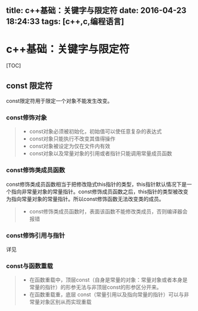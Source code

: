 title: c++基础：关键字与限定符
date: 2016-04-23 18:24:33
tags: [c++,c,编程语言]
---

# c++基础：关键字与限定符
[TOC]
## const 限定符
const限定符用于限定一个对象不能发生改变。
### const修饰对象
> - const对象必须被初始化，初始值可以使任意复杂的表达式
> - const对象只能执行不改变其值得操作
> - const对象被设定为仅在文件内有效
> - const对象以及常量对象的引用或者指针只能调用常量成员函数

### const修饰类成员函数
const修饰类成员函数相当于把修改隐式this指针的类型，this指针默认情况下是一个指向非常量对象的常量指针。const修饰成员函数之后，this指针的类型被改变为指向常量对象的常量指针。所以const修饰函数无法改变类的成员。
> - const修饰类成员函数时，表面该函数不能修改类成员，否则编译器会报错

### const修饰引用与指针
详见

### const与函数重载

> - 在函数重载中，顶层const（自身是常量的对象：常量对象或者本身是常量的指针）的形参无法与非顶层const的形参区分开来。
> - 在函数重载重，底层 const（常量引用以及指向常量的指针）可以与非常量对象区别从而实现重载

